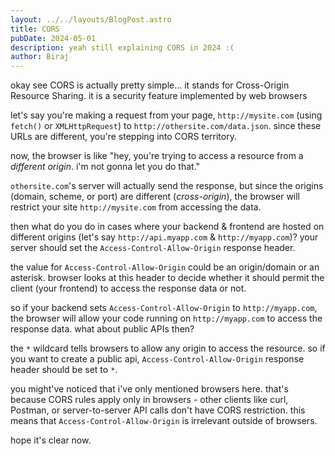 ```yaml
---
layout: ../../layouts/BlogPost.astro
title: CORS
pubDate: 2024-05-01
description: yeah still explaining CORS in 2024 :(
author: Biraj
---
```


okay see CORS is actually pretty simple... it stands for Cross-Origin Resource Sharing. it is a security feature
implemented by web browsers

let's say you're making a request from your page, `http://mysite.com` (using `fetch()` or `XMLHttpRequest`) to `http://othersite.com/data.json`. since these URLs are different, you're stepping into CORS territory.

now, the browser is like "hey, you're trying to access a resource from a _different origin_. i'm not gonna let you do that."

`othersite.com`'s server will actually send the response, but since the origins (domain, scheme, or port) are different (_cross-origin_), the browser will restrict your site `http://mysite.com` from accessing the data.

then what do you do in cases where your backend & frontend are hosted on different origins (let's say `http://api.myapp.com` & `http://myapp.com`)? your server should set the `Access-Control-Allow-Origin` response header.

the value for `Access-Control-Allow-Origin` could be an origin/domain or an asterisk. browser looks at this header to decide whether it should permit the client (your frontend) to access the response data or not.

so if your backend sets `Access-Control-Allow-Origin` to `http://myapp.com`, the browser will allow your code running on `http://myapp.com` to access the response data. what about public APIs then?

the `*` wildcard tells browsers to allow any origin to access the resource. so if you want to create a public api, `Access-Control-Allow-Origin` response header should be set to `*`.

you might've noticed that i've only mentioned browsers here. that's because CORS rules apply only in browsers - other clients like curl, Postman, or server-to-server API calls don't have CORS restriction. this means that `Access-Control-Allow-Origin` is irrelevant outside of browsers.

hope it's clear now.

